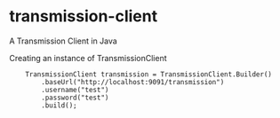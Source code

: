 # transmission-client
A Transmission Client in Java

Creating an instance of TransmissionClient

		TransmissionClient transmission = TransmissionClient.Builder()
			.baseUrl("http://localhost:9091/transmission")
			.username("test")
			.password("test")
			.build();
